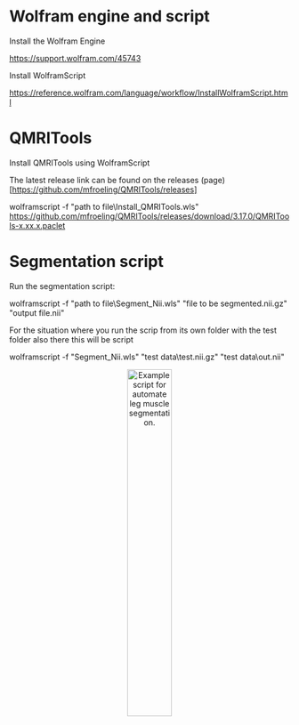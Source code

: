 # Wolfram engine and script


Install the Wolfram Engine

https://support.wolfram.com/45743

Install WolframScript

https://reference.wolfram.com/language/workflow/InstallWolframScript.html


# QMRITools 

Install QMRITools using WolframScript

The latest release link can be found on the releases (page)[https://github.com/mfroeling/QMRITools/releases]

wolframscript -f "path to file\Install_QMRITools.wls" https://github.com/mfroeling/QMRITools/releases/download/3.17.0/QMRITools-x.xx.x.paclet


# Segmentation script

Run the segmentation script:

wolframscript -f "path to file\Segment_Nii.wls" "file to be segmented.nii.gz" "output file.nii"

For the situation where you run the scrip from its own folder with the test folder also there this will be script

wolframscript -f "Segment_Nii.wls" "test data\test.nii.gz" "test data\out.nii"

<p align="center">
<img src="https://github.com/mfroeling/QMRITools/blob/master/docs/images/script.png"
alt="Example script for automate leg muscle segmentation."
title="Example script for automate leg muscle segmentation."  
width="40%" />
</p>